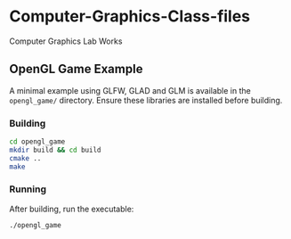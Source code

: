 # Computer-Graphics-Class-files
Computer Graphics Lab Works

## OpenGL Game Example
A minimal example using GLFW, GLAD and GLM is available in the `opengl_game/` directory. Ensure these libraries are installed before building.

### Building
```bash
cd opengl_game
mkdir build && cd build
cmake ..
make
```

### Running
After building, run the executable:
```bash
./opengl_game
```
